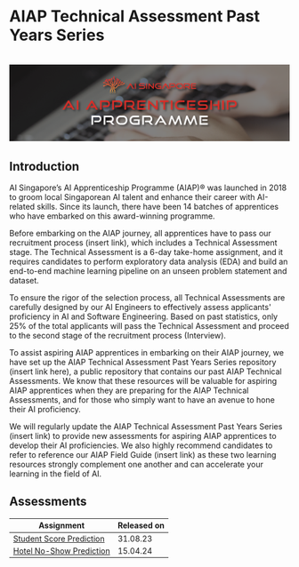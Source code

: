 # AIAP Technical Assessment Past Years Series

<br />

<img src = "imgs/AIAP-Banner.png">


## Introduction

AI Singapore’s AI Apprenticeship Programme (AIAP)® was launched in 2018 to groom local Singaporean AI talent and enhance their career with AI-related skills. Since its launch, there have been 14 batches of apprentices who have embarked on this award-winning programme.

Before embarking on the AIAP journey, all apprentices have to pass our recruitment process (insert link), which includes a Technical Assessment stage. The Technical Assessment is a 6-day take-home assignment, and it requires candidates to perform exploratory data analysis (EDA) and build an end-to-end machine learning pipeline on an unseen problem statement and dataset.

To ensure the rigor of the selection process, all Technical Assessments are carefully designed by our AI Engineers to effectively assess applicants' proficiency in AI and Software Engineering. Based on past statistics, only 25% of the total applicants will pass the Technical Assessment and proceed to the second stage of the recruitment process (Interview).

To assist aspiring AIAP apprentices in embarking on their AIAP journey, we have set up the AIAP Technical Assessment Past Years Series repository (insert link here), a public repository that contains our past AIAP Technical Assessments. We know that these resources will be valuable for aspiring AIAP apprentices when they are preparing for the AIAP Technical Assessments, and for those who simply want to have an avenue to hone their AI proficiency.

We will regularly update the AIAP Technical Assessment Past Years Series (insert link) to provide new assessments for aspiring AIAP apprentices to develop their AI proficiencies. We also highly recommend candidates to refer to reference our AIAP Field Guide (insert link) as these two learning resources strongly complement one another and can accelerate your learning in the field of AI.

## Assessments

| Assignment                                                                                                                                      | Released on |
| ----------------------------------------------------------------------------------------------------------------------------------------------- | ----------- |
| [Student Score Prediction](StudentScorePrediction/AIAP%20Technical%20Assessment%20Past%20Years%20Series%20-%20Student%20Score%20Prediction.pdf) | 31.08.23    |
| [Hotel No-Show Prediction](HotelNoShowPrediction/AIAP%20Technical%20Assessment%20Past%20Years%20Series%20-%20Hotel%20No-Show%20Prediction.pdf)  | 15.04.24    |